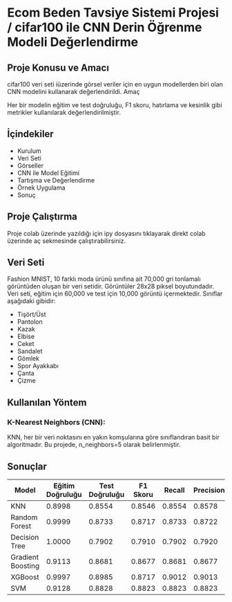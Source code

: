 # Ecom Beden Tavsiye Sistemi Projesi / cifar100 ile CNN Derin Öğrenme Modeli Değerlendirme

## Proje Konusu ve Amacı
cifar100 veri seti iüzerinde görsel veriler için en uygun modellerden biri olan CNN modelini kullanarak değerlendirildi. Amaç


Her bir modelin eğitim ve test doğruluğu, F1 skoru, hatırlama ve kesinlik gibi metrikler kullanılarak değerlendirilmiştir.


## İçindekiler

- Kurulum
- Veri Seti
- Görseller
- CNN ile Model Eğitimi
- Tartışma ve Değerlendirme
- Örnek Uygulama
- Sonuç

## Proje Çalıştırma 

Proje colab üzerinde yazıldığı için ipy dosyasını tıklayarak direkt colab üzerinde aç sekmesinde çalıştırabilirsiniz.


## Veri Seti

Fashion MNIST, 10 farklı moda ürünü sınıfına ait 70,000 gri tonlamalı görüntüden oluşan bir veri setidir. Görüntüler 28x28 piksel boyutundadır. Veri seti, eğitim için 60,000 ve test için 10,000 görüntü içermektedir. Sınıflar aşağıdaki gibidir:

- Tişört/Üst
- Pantolon
- Kazak
- Elbise
- Ceket
- Sandalet
- Gömlek
- Spor Ayakkabı
- Çanta
- Çizme

## Kullanılan Yöntem

### K-Nearest Neighbors (CNN):
KNN, her bir veri noktasını en yakın komşularına göre sınıflandıran basit bir algoritmadır. Bu projede, n_neighbors=5 olarak belirlenmiştir.



## Sonuçlar

| Model | Eğitim Doğruluğu | Test Doğruluğu | F1 Skoru | Recall | Precision |
|----------|----------|----------|----------|----------|----------|
| KNN | 0.8998 | 0.8554 | 0.8546 | 0.8554 | 0.8578 |
| Random Forest | 0.9999 | 0.8733 | 0.8717 | 0.8733 | 0.8722 |
| Decision Tree | 1.0000 | 0.7902 | 0.7910 | 0.7902 | 0.7920 |
| Gradient Boosting | 0.9113 | 0.8681 | 0.8677 | 0.8681 | 0.8677 |
| XGBoost | 0.9997 | 0.8985 | 0.8717 | 0.9012 | 0.9013 |
| SVM | 0.9128 | 0.8828 | 0.8823 | 0.8823 | 0.8823 |
